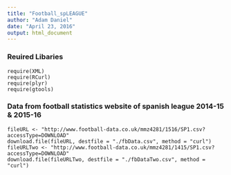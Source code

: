 ```yaml
---
title: "Football_spLEAGUE"
author: "Adam Daniel"
date: "April 23, 2016"
output: html_document
---
```



### Reuired Libaries

```{r cars}
require(XML)
require(RCurl)
require(plyr)
require(gtools)
```

### Data from football statistics website of spanish league 2014-15 & 2015-16


```{r pressure, echo=FALSE}
fileURL <- "http://www.football-data.co.uk/mmz4281/1516/SP1.csv?accessType=DOWNLOAD"
download.file(fileURL, destfile = "./fbData.csv", method = "curl")
fileURLTwo <- "http://www.football-data.co.uk/mmz4281/1415/SP1.csv?accessType=DOWNLOAD"
download.file(fileURLTwo, destfile = "./fbDataTwo.csv", method = "curl")
```
